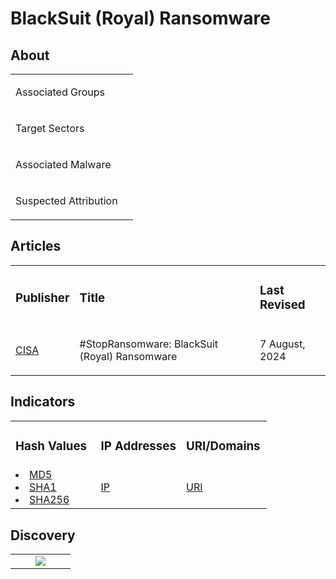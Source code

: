 
# BlackSuit (Royal) Ransomware

## About
<table>
  <tr>
    <td>
      <p>Associated Groups</p>
    </td>
    <td>
      <p></p>
    </td>
  </tr>
  <tr>
    <td>
      <p>Target Sectors</p>
    </td>
    <td>
      <p></p>
    </td>
  </tr>
  <tr>
    <td>
      <p>Associated Malware</p>
    </td>
    <td>
      <p></p>
    </td>
  </tr>
  <tr>
    <td>
      <p>Suspected Attribution</p>
    </td>
    <td>
      <p></p>
    </td>
  </tr>
</table>

## Articles
<table>
  <tr>
    <td>
      <h3>Publisher</h3>
    </td>
    <td>
      <h3>Title</h3>
    </td>
    <td>
      <h3>Last Revised</h3>
    </td>
  </tr>
  <tr>
    <td>
      <a href="https://www.cisa.gov/sites/default/files/2024-08/aa23-061a-stopransomware-blacksuit-royal-ransomware.pdf">CISA</a>
    </td>
    <td>
      <p>#StopRansomware: BlackSuit (Royal) Ransomware</p>
    </td>
    <td>
      <p>7 August, 2024</p>
    </td>
  </tr>
</table>



## Indicators
<table>
  <tr>
    <td width="33.3%">
      <h3>Hash Values</h3>
    </td>
    <td width="33.3%">
      <h3>IP Addresses</h3>
    </td>
    <td width="33.3%">
      <h3>URI/Domains</h3>
    </td>
  </tr>
  <tr>
    <td width="33.3%">
      <li><a href="https://github.com/PudgyDragon/IOCs/blob/main/All/BlackSuite%20(Royal)%20Ransomware/samples.md5">MD5</a></li>
      <li><a href="https://github.com/PudgyDragon/IOCs/blob/main/All/BlackSuite%20(Royal)%20Ransomware/samples.sha1">SHA1</a></li>
      <li><a href="https://github.com/PudgyDragon/IOCs/blob/main/All/BlackSuite%20(Royal)%20Ransomware/samples.sha256">SHA256</a></li>
    </td>
    <td width="33.3%">
      <a href="https://github.com/PudgyDragon/IOCs/blob/main/All/BlackSuite%20(Royal)%20Ransomware/IPs.txt">IP</a>
    </td>
    <td width="33.3%">
      <a href="https://github.com/PudgyDragon/IOCs/blob/main/All/BlackSuite%20(Royal)%20Ransomware/uri.txt">URI</a>
    </td>
  </tr>
</table>

## Discovery

<table>
  <tr>
    <td width="33.3%">
      <!--<a href=""><img src="https://upload.wikimedia.org/wikipedia/en/3/3a/Snort_ids_logo.png" width="100%"></a>-->
    </td>
    <td width="33.3%">
      <a href=""><img src="https://countuponsecurity.com/wp-content/uploads/2016/03/yara-logo.jpg"></a>
    </td>
    <td width="33.3%">
      <!--<a href=""><img src="https://kravensecurity.com/wp-content/uploads/2023/11/sigma-logo-1.png"></a>-->
    </td>
  </tr>
</table>
